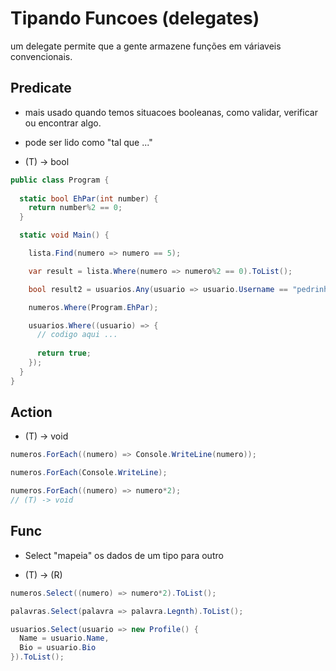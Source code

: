 # Tipando Funcoes (delegates)

um delegate permite que a gente armazene funções em váriaveis convencionais.

## Predicate

- mais usado quando temos situacoes booleanas, como validar, verificar ou encontrar algo.

- pode ser lido como "tal que ..."

- (T) -> bool

```cs
public class Program {
  
  static bool EhPar(int number) {
    return number%2 == 0;
  }

  static void Main() {

    lista.Find(numero => numero == 5);

    var result = lista.Where(numero => numero%2 == 0).ToList();

    bool result2 = usuarios.Any(usuario => usuario.Username == "pedrinho123");

    numeros.Where(Program.EhPar);

    usuarios.Where((usuario) => {
      // codigo aqui ...
      
      return true;
    });
  }
}
```

## Action

- (T) -> void

```cs
numeros.ForEach((numero) => Console.WriteLine(numero));

numeros.ForEach(Console.WriteLine);

numeros.ForEach((numero) => numero*2);
// (T) -> void
```

## Func

- Select "mapeia" os dados de um tipo para outro

- (T) -> (R)

```cs
numeros.Select((numero) => numero*2).ToList();

palavras.Select(palavra => palavra.Legnth).ToList();

usuarios.Select(usuario => new Profile() {
  Name = usuario.Name,
  Bio = usuario.Bio
}).ToList();
```
